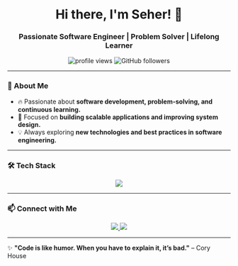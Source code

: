 <h1 align="center">Hi there, I'm Seher! 👋</h1>  
<h3 align="center">Passionate Software Engineer | Problem Solver | Lifelong Learner</h3>  

<p align="center">
  <img src="https://komarev.com/ghpvc/?username=seheraksam&label=Profile%20Views&color=0e75b6&style=flat" alt="profile views" />  
  <img src="https://img.shields.io/github/followers/seheraksam?style=social" alt="GitHub followers" />  
</p>  

---

### 🚀 About Me  
- 🔥 Passionate about **software development, problem-solving, and continuous learning.**  
- 🎯 Focused on **building scalable applications and improving system design.**  
- 💡 Always exploring **new technologies and best practices in software engineering.**  

---

### 🛠️ Tech Stack  
<p align="center">
  <img src="https://skillicons.dev/icons?i=go,flutter,dotnet,python,react,mysql,mongodb,postgres,docker,linux,git,redis,postman,notion,java,github,css,c" />
</p>

---

### 📫 Connect with Me  
<p align="center">
  <a href="(https://www.linkedin.com/in/seher-ak%C5%9Fam-2a6a42201/)" target="_blank">
    <img src="https://img.shields.io/badge/-LinkedIn-0077B5?style=flat-square&logo=linkedin&logoColor=white" />
  </a>  
  <a href="mailto:05seher@gmail.com">
    <img src="https://img.shields.io/badge/-Email-D14836?style=flat-square&logo=gmail&logoColor=white" />
  </a>  
</p>

---

✨ **"Code is like humor. When you have to explain it, it’s bad."** – Cory House  
